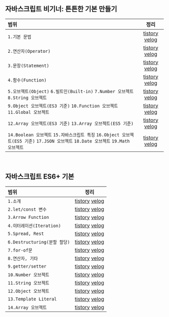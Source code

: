 ## 자바스크립트 비기너: 튼튼한 기본 만들기

|범위|정리|
|:-----|:---:|
|`1.기본 문법`|[tistory](https://bbirong-cse.tistory.com/3) [velog](https://velog.io/@bbirong/%EC%9E%90%EB%B0%94%EC%8A%A4%ED%81%AC%EB%A6%BD%ED%8A%B8-%EB%B9%84%EA%B8%B0%EB%84%88-%EA%B8%B0%EB%B3%B8-%EB%AC%B8%EB%B2%95)|
|`2.연산자(Operator)`|[tistory](https://bbirong-cse.tistory.com/5?category=890280) [velog](https://velog.io/@bbirong/%EC%9E%90%EB%B0%94%EC%8A%A4%ED%81%AC%EB%A6%BD%ED%8A%B8-%EB%B9%84%EA%B8%B0%EB%84%88-%EC%97%B0%EC%82%B0%EC%9E%90Operator)|
|`3.문장(Statement)`|[tistory](https://bbirong-cse.tistory.com/6?category=890280) [velog](https://velog.io/@bbirong/%EC%9E%90%EB%B0%94%EC%8A%A4%ED%81%AC%EB%A6%BD%ED%8A%B8-%EB%B9%84%EA%B8%B0%EB%84%88-3.-%EB%AC%B8%EC%9E%A5Statement)|
|`4.함수(Function)`|[tistory](https://bbirong-cse.tistory.com/7?category=890280) [velog](https://velog.io/@bbirong/%EC%9E%90%EB%B0%94%EC%8A%A4%ED%81%AC%EB%A6%BD%ED%8A%B8-%EB%B9%84%EA%B8%B0%EB%84%88-4.-%ED%95%A8%EC%88%98Function)|
|`5.오브젝트(Object)` `6.빌트인(Built-in)` `7.Number 오브젝트` `8.String 오브젝트`|[tistory](https://bbirong-cse.tistory.com/10?category=890280) [velog](https://velog.io/@bbirong/%EC%9E%90%EB%B0%94%EC%8A%A4%ED%81%AC%EB%A6%BD%ED%8A%B8-%EB%B9%84%EA%B8%B0%EB%84%88-5.-Object-Built-in-Number-Object-String-Object)|
|`9.Object 오브젝트(ES3 기준)` `10.Function 오브젝트` `11.Global 오브젝트`|[tistory](https://bbirong-cse.tistory.com/12?category=890280) [velog](https://velog.io/@bbirong/%EC%9E%90%EB%B0%94%EC%8A%A4%ED%81%AC%EB%A6%BD%ED%8A%B8-%EB%B9%84%EA%B8%B0%EB%84%88-6.-Object-%EC%98%A4%EB%B8%8C%EC%A0%9D%ED%8A%B8-Function-%EC%98%A4%EB%B8%8C%EC%A0%9D%ED%8A%B8-Global-%EC%98%A4%EB%B8%8C%EC%A0%9D%ED%8A%B8-dlzzj2sb)|
|`12.Array 오브젝트(ES3 기준)` `13.Array 오브젝트(ES5 기준)`|[tistory](https://bbirong-cse.tistory.com/13?category=890280) [velog](https://velog.io/@bbirong/%EC%9E%90%EB%B0%94%EC%8A%A4%ED%81%AC%EB%A6%BD%ED%8A%B8-%EB%B9%84%EA%B8%B0%EB%84%88-7.-Array-%EC%98%A4%EB%B8%8C%EC%A0%9D%ED%8A%B8-ES3ES5-%EA%B8%B0%EC%A4%80)|
|`14.Boolean 오브젝트` `15.자바스크립트 특징` `16.Object 오브젝트(ES5 기준)` `17.JSON 오브젝트` `18.Date 오브젝트` `19.Math 오브젝트`|[tistory](https://bbirong-cse.tistory.com/14?category=890280) [velog](https://velog.io/@bbirong/%EC%9E%90%EB%B0%94%EC%8A%A4%ED%81%AC%EB%A6%BD%ED%8A%B8-%EB%B9%84%EA%B8%B0%EB%84%88-8.-Boolean-%EC%98%A4%EB%B8%8C%EC%A0%9D%ED%8A%B8-%EC%9E%90%EB%B0%94%EC%8A%A4%ED%81%AC%EB%A6%BD%ED%8A%B8-%ED%8A%B9%EC%A7%95-Object-%EC%98%A4%EB%B8%8C%EC%A0%9D%ED%8A%B8ES5-%EA%B8%B0%EC%A4%80-JSON-%EC%98%A4%EB%B8%8C%EC%A0%9D%ED%8A%B8-Date-%EC%98%A4%EB%B8%8C%EC%A0%9D%ED%8A%B8-Math-%EC%98%A4%EB%B8%8C%EC%A0%9D%ED%8A%B8)|


<br>

## 자바스크립트 ES6+ 기본
|범위|정리|
|:-----|:---:|
|`1.소개`|[tistory](https://bbirong-cse.tistory.com/25) [velog](https://velog.io/@bbirong/%EC%9E%90%EB%B0%94%EC%8A%A4%ED%81%AC%EB%A6%BD%ED%8A%B8-ES6-%EA%B8%B0%EB%B3%B8-%EC%86%8C%EA%B0%9C)|
|`2.let/const 변수`|[tistory](https://bbirong-cse.tistory.com/26?category=914802)  [velog](https://velog.io/@bbirong/%EC%9E%90%EB%B0%94%EC%8A%A4%ED%81%AC%EB%A6%BD%ED%8A%B8-ES6-%EA%B8%B0%EB%B3%B8-letconst-%EB%B3%80%EC%88%98)|
|`3.Arrow Function`|[tistory](https://bbirong-cse.tistory.com/27?category=914802) [velog](https://velog.io/@bbirong/%EC%9E%90%EB%B0%94%EC%8A%A4%ED%81%AC%EB%A6%BD%ED%8A%B8-ES6-%EA%B8%B0%EB%B3%B8-3.-Arrow-Function)|
|`4.이터레이션(Iteration)`|[tistory](https://bbirong-cse.tistory.com/28?category=914802) [velog](https://velog.io/@bbirong/%EC%9E%90%EB%B0%94%EC%8A%A4%ED%81%AC%EB%A6%BD%ED%8A%B8-ES6-%EA%B8%B0%EB%B3%B8-4.-%EC%9D%B4%ED%84%B0%EB%A0%88%EC%9D%B4%EC%85%98Iteration)|
|`5.Spread, Rest`|[tistory](https://bbirong-cse.tistory.com/29?category=914802) [velog](https://velog.io/@bbirong/%EC%9E%90%EB%B0%94%EC%8A%A4%ED%81%AC%EB%A6%BD%ED%8A%B8-ES6-%EA%B8%B0%EB%B3%B8-5.-Spread-Rest)|
|`6.Destructuring(분할 할당)`|[tistory](https://bbirong-cse.tistory.com/30?category=914802) [velog](https://velog.io/@bbirong/%EC%9E%90%EB%B0%94%EC%8A%A4%ED%81%AC%EB%A6%BD%ED%8A%B8-ES6-%EA%B8%B0%EB%B3%B8-6.-Destructuring-%EB%B6%84%ED%95%A0-%ED%95%A0%EB%8B%B9)|
|`7.for-of문`|[tistory](https://bbirong-cse.tistory.com/31?category=914802) [velog](https://velog.io/@bbirong/%EC%9E%90%EB%B0%94%EC%8A%A4%ED%81%AC%EB%A6%BD%ED%8A%B8-ES6-%EA%B8%B0%EB%B3%B8-8.-for-of%EB%AC%B8)|
|`8.연산자, 기타`|[tistory](https://bbirong-cse.tistory.com/32?category=914802) [velog](https://velog.io/@bbirong/%EC%9E%90%EB%B0%94%EC%8A%A4%ED%81%AC%EB%A6%BD%ED%8A%B8-ES6-%EA%B8%B0%EB%B3%B8-9.-%EC%97%B0%EC%82%B0%EC%9E%90-%EA%B8%B0%ED%83%80)|
|`9.getter/setter`|[tistory](https://bbirong-cse.tistory.com/33?category=914802) [velog](https://velog.io/@bbirong/%EC%9E%90%EB%B0%94%EC%8A%A4%ED%81%AC%EB%A6%BD%ED%8A%B8-ES6-%EA%B8%B0%EB%B3%B8-9.-gettersetter)|
|`10.Number 오브젝트`|[tistory](https://bbirong-cse.tistory.com/34?category=914802) [velog](https://velog.io/@bbirong/%EC%9E%90%EB%B0%94%EC%8A%A4%ED%81%AC%EB%A6%BD%ED%8A%B8-ES6-%EA%B8%B0%EB%B3%B8-10.-Number-%EC%98%A4%EB%B8%8C%EC%A0%9D%ED%8A%B8-h99wrm6o)|
|`11.String 오브젝트`|[tistory](https://bbirong-cse.tistory.com/35?category=914802) [velog](https://velog.io/@bbirong/%EC%9E%90%EB%B0%94%EC%8A%A4%ED%81%AC%EB%A6%BD%ED%8A%B8-ES6-%EA%B8%B0%EB%B3%B8-11.String-%EC%98%A4%EB%B8%8C%EC%A0%9D%ED%8A%B8)|
|`12.Object 오브젝트`|[tistory](https://bbirong-cse.tistory.com/36?category=914802) [velog](https://velog.io/@bbirong/%EC%9E%90%EB%B0%94%EC%8A%A4%ED%81%AC%EB%A6%BD%ED%8A%B8-ES6-%EA%B8%B0%EB%B3%B8-12.-Object-%EC%98%A4%EB%B8%8C%EC%A0%9D%ED%8A%B8)|
|`13.Template Literal`|[tistory](https://bbirong-cse.tistory.com/37?category=914802) [velog](https://velog.io/@bbirong/%EC%9E%90%EB%B0%94%EC%8A%A4%ED%81%AC%EB%A6%BD%ED%8A%B8-ES6-%EA%B8%B0%EB%B3%B8-13.-Template-Literal)|
|`14.Array 오브젝트`|[tistory](https://bbirong-cse.tistory.com/38?category=914802) [velog](https://velog.io/@bbirong/%EC%9E%90%EB%B0%94%EC%8A%A4%ED%81%AC%EB%A6%BD%ED%8A%B8-ES6-%EA%B8%B0%EB%B3%B8-14.-Array-%EC%98%A4%EB%B8%8C%EC%A0%9D%ED%8A%B8)|
